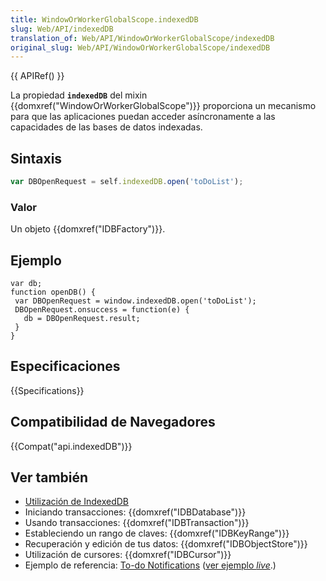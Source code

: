 ```yaml
---
title: WindowOrWorkerGlobalScope.indexedDB
slug: Web/API/indexedDB
translation_of: Web/API/WindowOrWorkerGlobalScope/indexedDB
original_slug: Web/API/WindowOrWorkerGlobalScope/indexedDB
---
```


{{ APIRef() }}

La propiedad **`indexedDB`** del mixin {{domxref("WindowOrWorkerGlobalScope")}} proporciona un mecanismo para que las aplicaciones puedan acceder asíncronamente a las capacidades de las bases de datos indexadas.

## Sintaxis

```js
var DBOpenRequest = self.indexedDB.open('toDoList');
```

### Valor

Un objeto {{domxref("IDBFactory")}}.

## Ejemplo

```
var db;
function openDB() {
 var DBOpenRequest = window.indexedDB.open('toDoList');
 DBOpenRequest.onsuccess = function(e) {
   db = DBOpenRequest.result;
 }
}
```

## Especificaciones

{{Specifications}}

## Compatibilidad de Navegadores

{{Compat("api.indexedDB")}}

## Ver también

- [Utilización de IndexedDB](/es/docs/Web/API/IndexedDB_API/Using_IndexedDB)
- Iniciando transacciones: {{domxref("IDBDatabase")}}
- Usando transacciones: {{domxref("IDBTransaction")}}
- Estableciendo un rango de claves: {{domxref("IDBKeyRange")}}
- Recuperación y edición de tus datos: {{domxref("IDBObjectStore")}}
- Utilización de cursores: {{domxref("IDBCursor")}}
- Ejemplo de referencia: [To-do Notifications](https://github.com/mdn/to-do-notifications/tree/gh-pages) ([ver ejemplo _live_](http://mdn.github.io/to-do-notifications/).)
